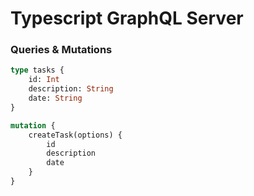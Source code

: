 # Typescript GraphQL Server

### Queries & Mutations
```graphql
type tasks {
    id: Int
    description: String
    date: String
}
```

```graphql
mutation {
    createTask(options) {
        id
        description
        date
    }
}
```
